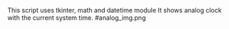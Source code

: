 This script uses tkinter, math and datetime module
It shows analog clock with the current system time.
#analog_img.png